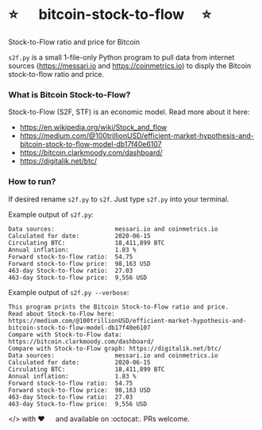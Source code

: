 # :star:   bitcoin-stock-to-flow  :star:
Stock-to-Flow ratio and price for Bitcoin

`s2f.py` is a small 1-file-only Python program to pull data from internet sources (https://messari.io and https://coinmetrics.io) to disply the Bitcoin stock-to-flow ratio and price. 

### What is Bitcoin Stock-to-Flow?
Stock-to-Flow (S2F, STF) is an economic model. Read more about it here:
- https://en.wikipedia.org/wiki/Stock_and_flow
- https://medium.com/@100trillionUSD/efficient-market-hypothesis-and-bitcoin-stock-to-flow-model-db17f40e6107
- https://bitcoin.clarkmoody.com/dashboard/
- https://digitalik.net/btc/

### How to run?

If desired rename `s2f.py` to `s2f`. Just type `s2f.py` into your terminal.

Example output of `s2f.py`:

```
Data sources:                 messari.io and coinmetrics.io
Calculated for date:          2020-06-15
Circulating BTC:              18,411,899 BTC
Annual inflation:             1.83 %
Forward stock-to-flow ratio:  54.75
Forward stock-to-flow price:  98,163 USD
463-day Stock-to-flow ratio:  27.03
463-day Stock-to-flow price:  9,556 USD
```

Example output of `s2f.py --verbose`:

```
This program prints the Bitcoin Stock-to-Flow ratio and price.
Read about Stock-to-Flow here:    https://medium.com/@100trillionUSD/efficient-market-hypothesis-and-bitcoin-stock-to-flow-model-db17f40e6107
Compare with Stock-to-Flow data:  https://bitcoin.clarkmoody.com/dashboard/
Compare with Stock-to-Flow graph: https://digitalik.net/btc/
Data sources:                 messari.io and coinmetrics.io
Calculated for date:          2020-06-15
Circulating BTC:              18,411,899 BTC
Annual inflation:             1.83 %
Forward stock-to-flow ratio:  54.75
Forward stock-to-flow price:  98,163 USD
463-day Stock-to-flow ratio:  27.03
463-day Stock-to-flow price:  9,556 USD
```

</> with :heart:   and available on :octocat:. PRs welcome.

